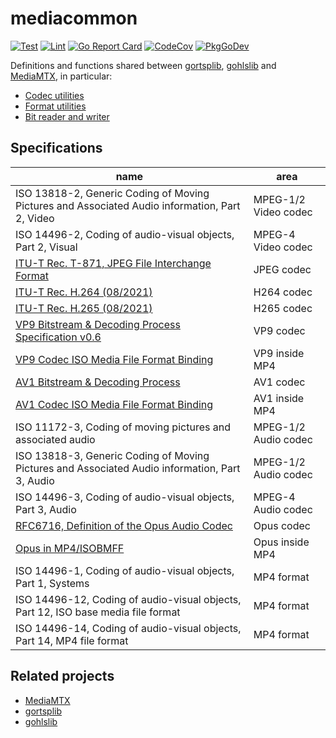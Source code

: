 # mediacommon

[![Test](https://github.com/bluenviron/mediacommon/workflows/test/badge.svg)](https://github.com/bluenviron/mediacommon/actions?query=workflow:test)
[![Lint](https://github.com/bluenviron/mediacommon/workflows/lint/badge.svg)](https://github.com/bluenviron/mediacommon/actions?query=workflow:lint)
[![Go Report Card](https://goreportcard.com/badge/github.com/bluenviron/mediacommon)](https://goreportcard.com/report/github.com/bluenviron/mediacommon)
[![CodeCov](https://codecov.io/gh/bluenviron/mediacommon/branch/main/graph/badge.svg)](https://app.codecov.io/gh/bluenviron/mediacommon/branch/main)
[![PkgGoDev](https://pkg.go.dev/badge/github.com/bluenviron/mediacommon)](https://pkg.go.dev/github.com/bluenviron/mediacommon#pkg-index)

Definitions and functions shared between [gortsplib](https://github.com/bluenviron/gortsplib), [gohlslib](https://github.com/bluenviron/gohlslib) and [MediaMTX](https://github.com/bluenviron/mediamtx), in particular:

* [Codec utilities](https://pkg.go.dev/github.com/bluenviron/mediacommon/pkg/codecs)
* [Format utilities](https://pkg.go.dev/github.com/bluenviron/mediacommon/pkg/formats)
* [Bit reader and writer](https://pkg.go.dev/github.com/bluenviron/mediacommon/pkg/bits)

## Specifications

|name|area|
|----|----|
|ISO 13818-2, Generic Coding of Moving Pictures and Associated Audio information, Part 2, Video|MPEG-1/2 Video codec|
|ISO 14496-2, Coding of audio-visual objects, Part 2, Visual|MPEG-4 Video codec|
|[ITU-T Rec. T-871, JPEG File Interchange Format](https://www.itu.int/rec/dologin_pub.asp?lang=e&id=T-REC-T.871-201105-I!!PDF-E&type=items)|JPEG codec|
|[ITU-T Rec. H.264 (08/2021)](https://www.itu.int/rec/dologin_pub.asp?lang=e&id=T-REC-H.264-202108-I!!PDF-E&type=items)|H264 codec|
|[ITU-T Rec. H.265 (08/2021)](https://www.itu.int/rec/dologin_pub.asp?lang=e&id=T-REC-H.265-202108-I!!PDF-E&type=items)|H265 codec|
|[VP9 Bitstream & Decoding Process Specification v0.6](https://storage.googleapis.com/downloads.webmproject.org/docs/vp9/vp9-bitstream-specification-v0.6-20160331-draft.pdf)|VP9 codec|
|[VP9 Codec ISO Media File Format Binding](https://www.webmproject.org/vp9/mp4/)|VP9 inside MP4|
|[AV1 Bitstream & Decoding Process](https://aomediacodec.github.io/av1-spec/av1-spec.pdf)|AV1 codec|
|[AV1 Codec ISO Media File Format Binding](https://aomediacodec.github.io/av1-isobmff)|AV1 inside MP4|
|ISO 11172-3, Coding of moving pictures and associated audio|MPEG-1/2 Audio codec|
|ISO 13818-3, Generic Coding of Moving Pictures and Associated Audio information, Part 3, Audio|MPEG-1/2 Audio codec|
|ISO 14496-3, Coding of audio-visual objects, Part 3, Audio|MPEG-4 Audio codec|
|[RFC6716, Definition of the Opus Audio Codec](https://datatracker.ietf.org/doc/html/rfc6716)|Opus codec|
|[Opus in MP4/ISOBMFF](https://opus-codec.org/docs/opus_in_isobmff.html)|Opus inside MP4|
|ISO 14496-1, Coding of audio-visual objects, Part 1, Systems|MP4 format|
|ISO 14496-12, Coding of audio-visual objects, Part 12, ISO base media file format|MP4 format|
|ISO 14496-14, Coding of audio-visual objects, Part 14, MP4 file format|MP4 format|

## Related projects

* [MediaMTX](https://github.com/bluenviron/mediamtx)
* [gortsplib](https://github.com/bluenviron/gortsplib)
* [gohlslib](https://github.com/bluenviron/gohlslib)
